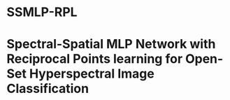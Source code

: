 # SSMLP-RPL

# Spectral-Spatial MLP Network with Reciprocal Points learning for Open-Set Hyperspectral Image Classification
